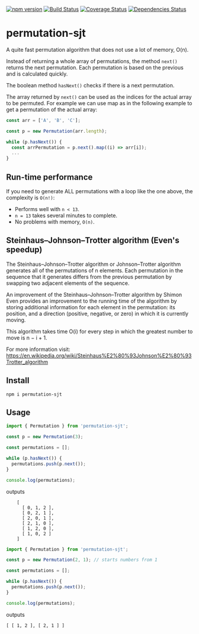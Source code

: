 [![npm version](https://badge.fury.io/js/permutation-sjt.svg)](https://badge.fury.io/js/permutation-sjt)
[![Build Status](https://travis-ci.org/dranidis/permutation-sjt.svg?branch=main)](https://travis-ci.org/github/dranidis/permutation-sjt)
[![Coverage Status](https://coveralls.io/repos/github/dranidis/permutation-sjt/badge.svg)](https://coveralls.io/github/dranidis/permutation-sjt)
[![Dependencies Status](https://status.david-dm.org/gh/dranidis/permutation-sjt.svg)](https://status.david-dm.org/gh/dranidis/permutation-sjt)

# permutation-sjt

A quite fast permutation algorithm that does not use a lot of memory, O(n).

Instead of returning a whole array of permutations, the method `next()` returns the next permutation. Each permutation is based on the previous and is calculated quickly.

The boolean method `hasNext()` checks if there is a next permutation.

The array returned by `next()` can be used as the indices for the actual array to be permuted. For example we can use map as in the following example to get a permutation of the actual array:

```TypeScript
const arr = ['A', 'B', 'C'];

const p = new Permutation(arr.length);

while (p.hasNext()) {
  const arrPermutation = p.next().map((i) => arr[i]);
  ...
}
```

## Run-time performance

If you need to generate ALL permutations with a loop like the one above, the complexity is `O(n!)`:

- Performs well with `n < 13`.
- `n = 13` takes several minutes to complete.
- No problems with memory, `O(n)`.

## Steinhaus–Johnson–Trotter algorithm (Even's speedup)

The Steinhaus–Johnson–Trotter algorithm or Johnson–Trotter algorithm generates
all of the permutations of n elements. Each permutation in the sequence that
it generates differs from the previous permutation by swapping two adjacent
elements of the sequence.

An improvement of the Steinhaus–Johnson–Trotter algorithm by Shimon Even
provides an improvement to the running time
of the algorithm by storing additional information for each element in the
permutation: its position, and a direction (positive, negative, or zero) in which
it is currently moving.

This algorithm takes time O(i) for every step in which the greatest number to move is n − i + 1.

For more information visit:
https://en.wikipedia.org/wiki/Steinhaus%E2%80%93Johnson%E2%80%93Trotter_algorithm

## Install

```
npm i permutation-sjt
```

## Usage

```TypeScript
import { Permutation } from 'permutation-sjt';

const p = new Permutation(3);

const permutations = [];

while (p.hasNext()) {
  permutations.push(p.next());
}

console.log(permutations);
```

outputs

```
    [
      [ 0, 1, 2 ],
      [ 0, 2, 1 ],
      [ 2, 0, 1 ],
      [ 2, 1, 0 ],
      [ 1, 2, 0 ],
      [ 1, 0, 2 ]
    ]
```

```TypeScript
import { Permutation } from 'permutation-sjt';

const p = new Permutation(2, 1); // starts numbers from 1

const permutations = [];

while (p.hasNext()) {
  permutations.push(p.next());
}

console.log(permutations);
```

outputs

```
[ [ 1, 2 ], [ 2, 1 ] ]
```
